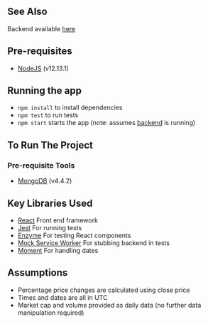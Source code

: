 ## See Also
Backend available [here](https://github.com/jishan33/Crypto_currencies_server)

## Pre-requisites
 - [NodeJS](https://nodejs.org/en/download/) (v12.13.1)

## Running the app
 - `npm install` to install dependencies
 - `npm test` to run tests
 - `npm start` starts the app (note: assumes [backend](https://github.com/jishan33/Crypto_currencies_server) is running)

## To Run The Project

### Pre-requisite Tools
 - [MongoDB](https://www.mongodb.com/) (v4.4.2)


## Key Libraries Used
 - [React](https://reactjs.org/) Front end framework
 - [Jest](https://jestjs.io/) For running tests
 - [Enzyme](https://github.com/enzymejs/enzyme) For testing React components
 - [Mock Service Worker](https://mswjs.io/) For stubbing backend in tests
 - [Moment](https://momentjs.com/) For handling dates
 
## Assumptions
 - Percentage price changes are calculated using close price
 - Times and dates are all in UTC
 - Market cap and volume provided as daily data (no further data manipulation required)
